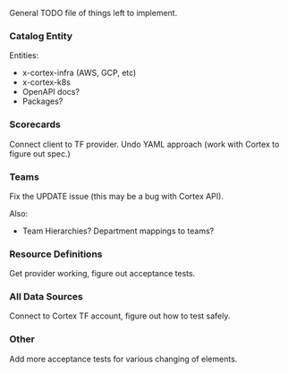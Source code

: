 
General TODO file of things left to implement.

### Catalog Entity

Entities:
- x-cortex-infra (AWS, GCP, etc)
- x-cortex-k8s
- OpenAPI docs?
- Packages?

### Scorecards

Connect client to TF provider. Undo YAML approach (work with Cortex to figure out spec.)

### Teams

Fix the UPDATE issue (this may be a bug with Cortex API).

Also:
- Team Hierarchies? Department mappings to teams?

### Resource Definitions

Get provider working, figure out acceptance tests.

### All Data Sources

Connect to Cortex TF account, figure out how to test safely.

### Other

Add more acceptance tests for various changing of elements. 
